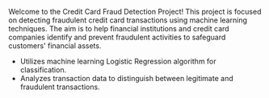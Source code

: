 Welcome to the Credit Card Fraud Detection Project! This project is focused on detecting fraudulent credit card transactions using machine learning techniques. The aim is to help financial institutions and credit card companies identify and prevent fraudulent activities to safeguard customers' financial assets.
- Utilizes machine learning Logistic Regression algorithm for classification.
- Analyzes transaction data to distinguish between legitimate and fraudulent transactions.
